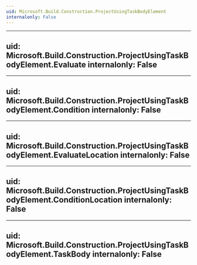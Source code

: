 ```yaml
---
uid: Microsoft.Build.Construction.ProjectUsingTaskBodyElement
internalonly: False
---
```


---
uid: Microsoft.Build.Construction.ProjectUsingTaskBodyElement.Evaluate
internalonly: False
---

---
uid: Microsoft.Build.Construction.ProjectUsingTaskBodyElement.Condition
internalonly: False
---

---
uid: Microsoft.Build.Construction.ProjectUsingTaskBodyElement.EvaluateLocation
internalonly: False
---

---
uid: Microsoft.Build.Construction.ProjectUsingTaskBodyElement.ConditionLocation
internalonly: False
---

---
uid: Microsoft.Build.Construction.ProjectUsingTaskBodyElement.TaskBody
internalonly: False
---
